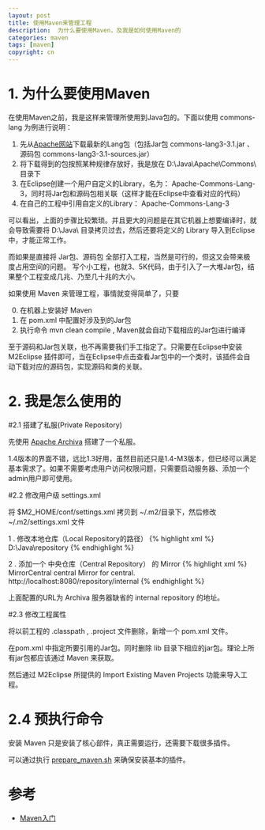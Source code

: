 ```yaml
---
layout: post
title: 使用Maven来管理工程
description:  为什么要使用Maven，及我是如何使用Maven的
categories: maven
tags: [maven]
copyright: cn
---
```


# 1. 为什么要使用Maven

在使用Maven之前，我是这样来管理所使用到Java包的。下面以使用 commons-lang 为例进行说明：

1. 先从[Apache网站](http://commons.apache.org/proper/commons-lang/)下载最新的Lang包（包括Jar包 commons-lang3-3.1.jar 、源码包 commons-lang3-3.1-sources.jar）
2. 将下载得到的包按照某种规律存放好，我是放在 D:\Java\Apache\Commons\ 目录下
3. 在Eclipse创建一个用户自定义的Library，名为： Apache-Commons-Lang-3，同时将Jar包和源码包相关联（这样才能在Eclipse中查看对应的代码）
4. 在自己的工程中引用自定义的Library： Apache-Commons-Lang-3

可以看出，上面的步骤比较繁琐。并且更大的问题是在其它机器上想要编译时，就会导致需要将 D:\Java\ 目录拷贝过去，然后还要将定义的 Library 导入到Eclipse中，才能正常工作。

而如果是直接将 Jar包、源码包 全部打入工程，当然是可行的，但这又会带来极度占用空间的问题。 写个小工程，也就3、5K代码，由于引入了一大堆Jar包，结果整个工程变成几兆、乃至几十兆的大小。

如果使用 Maven 来管理工程，事情就变得简单了，只要

0. 在机器上安装好 Maven 
1. 在 pom.xml 中配置好涉及到的Jar包
2. 执行命令 mvn clean compile , Maven就会自动下载相应的Jar包进行编译

至于源码和Jar包关联，也不再需要我们手工指定了。只需要在Eclipse中安装 M2Eclipse 插件即可，当在Eclipse中点击查看Jar包中的一个类时，该插件会自动下载对应的源码包，实现源码和类的关联。

# 2. 我是怎么使用的

#2.1 搭建了私服(Private Repository)

先使用 [Apache Archiva](http://archiva.apache.org/) 搭建了一个私服。

1.4版本的界面不错，远比1.3好用，虽然目前还只是1.4-M3版本，但已经可以满足基本需求了。如果不需要考虑用户访问权限问题，只需要启动服务器、添加一个admin用户即可使用。

#2.2 修改用户级 settings.xml

将 $M2_HOME/conf/settings.xml 拷贝到 ~/.m2/目录下，然后修改 ~/.m2/settings.xml 文件

1 . 修改本地仓库（Local Repository的路径）
{% highlight xml %}
    <localRepository>D:\Java\repository</localRepository>
{% endhighlight %}

2 . 添加一个 中央仓库（Central Repository） 的 Mirror
{% highlight xml %}
	<mirror>
      <id>MirrorCentral</id>
      <mirrorOf>central</mirrorOf>
      <name>Mirror for central.</name>
      <url>http://localhost:8080/repository/internal</url>
    </mirror>
{% endhighlight %}

上面配置的URL为 Archiva 服务器缺省的 internal repository 的地址。

#2.3 修改工程属性

将以前工程的 .classpath , .project 文件删除，新增一个 pom.xml 文件。

在pom.xml 中指定所要引用的Jar包。同时删除 lib 目录下相应的jar包。理论上所有jar包都应该通过 Maven 来获取。

然后通过 M2Eclipse 所提供的 Import Existing Maven Projects 功能来导入工程。

# 2.4 预执行命令

安装 Maven 只是安装了核心部件，真正需要运行，还需要下载很多插件。

可以通过执行 [prepare_maven.sh](/attachments/prepare_maven.sh) 来确保安装基本的插件。

# 参考
* [Maven入门](/2013/03/14/mvn-common-commonads.md)
